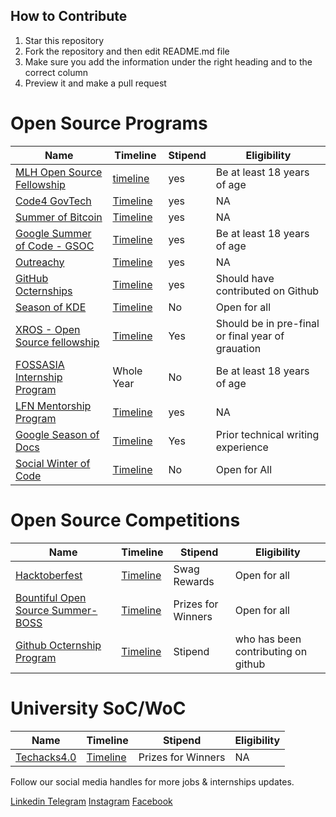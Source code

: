## How to Contribute 
1. Star this repository
2. Fork the repository and then edit README.md file
3. Make sure you add the information under the right heading and to the correct column
4. Preview it and make a pull request 


# Open Source Programs

| Name          | Timeline      |  Stipend       |  Eligibility  |
| ------------- | ------------- |  ------------- | ------------- |
| [MLH Open Source Fellowship](https://fellowship.mlh.io/)  | [timeline](https://fellowship.mlh.io/programs/open-source)  | yes   | Be at least 18 years of age  |
| [Code4 GovTech](https://www.codeforgovtech.in/)  | [Timeline](https://www.codeforgovtech.in/apply)  | yes   | NA |
| [Summer of Bitcoin](https://www.summerofbitcoin.org/)  | [Timeline](https://www.summerofbitcoin.org/how-it-works)  | yes   | NA |
| [Google Summer of Code - GSOC](https://summerofcode.withgoogle.com/)  | [Timeline](https://summerofcode.withgoogle.com/programs/2023)  | yes   | Be at least 18 years of age |
| [Outreachy](https://www.outreachy.org/)  | [Timeline](https://www.outreachy.org/)  | yes   | NA |
| [GitHub Octernships](https://education.github.com/students/octernships) | [Timeline](https://education.github.com/globalcampus/octernships) | yes | Should have contributed on Github |
| [Season of KDE](https://season.kde.org/) | [Timeline](https://season.kde.org/) | No | Open for all |
| [XROS - Open Source fellowship](https://xrosfellowship.ficci.in/) | [Timeline](https://xrosfellowship.ficci.in/#timeline) | Yes | Should be in pre-final or final year of grauation  |
| [FOSSASIA Internship Program](https://docs.google.com/forms/d/e/1FAIpQLScp8h5SIPVK5G2SAm5vtrv7KLKeOeYTxlZBkDRE6I7Toybt0A/viewform) | Whole Year | No |Be at least 18 years of age  |
| [LFN Mentorship Program](https://wiki.lfnetworking.org/display/LN/LFN+Mentorship+Program#space-menu-link-content) | [Timeline](https://wiki.lfnetworking.org/display/LN/LFN+Mentorship+Program#LFNMentorshipProgram-2023ProgramTimeline*) | yes |NA |
| [Google Season of Docs](https://developers.google.com/season-of-docs) | [Timeline](https://developers.google.com/season-of-docs/docs/timeline) | Yes | Prior technical writing experience  |
| [Social Winter of Code](https://www.socialwinterofcode.com/) | [Timeline](https://www.socialwinterofcode.com/#timeline) | No | Open for All  |



# Open Source Competitions

| Name          | Timeline      |  Stipend       |  Eligibility  |
| ------------- | ------------- |  ------------- | ------------- |
| [Hacktoberfest](https://hacktoberfest.digitalocean.com/)     |  [Timeline](https://hacktoberfest.com/participation/)  | Swag Rewards  | Open for all   |
| [Bountiful Open Source Summer- BOSS](https://lab.codingblocks.com/boss)    |  [Timeline](https://lab.codingblocks.com/boss#rules-and-eligibility) | Prizes for Winners  | Open for all   |
| [Github Octernship Program](https://education.github.com/students/octernships) |[Timeline](https://education.github.com/globalcampus/octernships) | Stipend | who has been contributing on github  |




# University SoC/WoC

| Name          | Timeline      |  Stipend       |  Eligibility  |
| ------------- | ------------- |  ------------- | ------------- |
| [Techacks4.0](https://techacks.org/#speakers)   | [Timeline](https://techacks.org/#speakers) | Prizes for Winners |NA  |


Follow our social media handles for more jobs & internships updates.

[Linkedin ](https://www.linkedin.com/company/lets-code-forever/)
[Telegram](https://t.me/offcampusjobsupdatess)
[Instagram](https://www.instagram.com/lets__code/)
[Facebook](https://www.facebook.com/letscodeforever)
